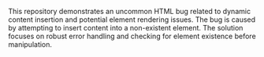 This repository demonstrates an uncommon HTML bug related to dynamic content insertion and potential element rendering issues. The bug is caused by attempting to insert content into a non-existent element.  The solution focuses on robust error handling and checking for element existence before manipulation.